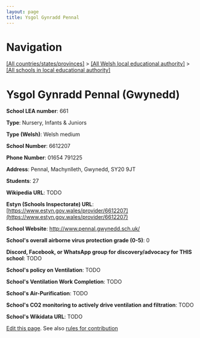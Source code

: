 ```yaml
---
layout: page
title: Ysgol Gynradd Pennal
---
```

# Navigation

[[All countries/states/provinces]](../../..) > [[All Welsh local educational authority]](../..) > [[All schools in local educational authority]](..)

# Ysgol Gynradd Pennal (Gwynedd)

**School LEA number**: 661

**Type**: Nursery, Infants & Juniors

**Type (Welsh)**: Welsh medium

**School Number**: 6612207

**Phone Number**: 01654 791225

**Address**: Pennal, Machynlleth, Gwynedd, SY20 9JT

**Students**: 27

**Wikipedia URL**: TODO

**Estyn (Schools Inspectorate) URL**: [https://www.estyn.gov.wales/provider/6612207](https://www.estyn.gov.wales/provider/6612207)

**School Website**: http://www.pennal.gwynedd.sch.uk/

**School's overall airborne virus protection grade (0-5)**: 0

**Discord, Facebook, or WhatsApp group for discovery/advocacy for THIS school**: TODO

**School's policy on Ventilation**: TODO

**School's Ventilation Work Completion**: TODO

**School's Air-Purification**: TODO

**School's CO2 monitoring to actively drive ventilation and filtration**: TODO

**School's Wikidata URL**: TODO




[Edit this page](https://github.com/ventilate-schools/Wales/edit/prif/./Gwynedd/Ysgol_Gynradd_Pennal.md). See also [rules for contribution](../../../contribution-rules/)